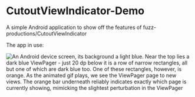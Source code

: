 # CutoutViewIndicator-Demo

A simple Android application to show off the features of fuzz-productions/CutoutViewIndicator

The app in use:

![An Android device screen, its background a light blue. Near the top 
lies a dark blue ViewPager - just 20 dp below it is a row of narrow
rectangles, all but one of which are dark blue too. One of these
rectangles, however, is orange. As the animated gif plays, we see
the ViewPager page to new views. The orange bar underneath reliably
indicates exactly which page is currently showing, mimicking the
slightest perturbation in the ViewPager](http://i.imgur.com/fKOez3z.gif)

